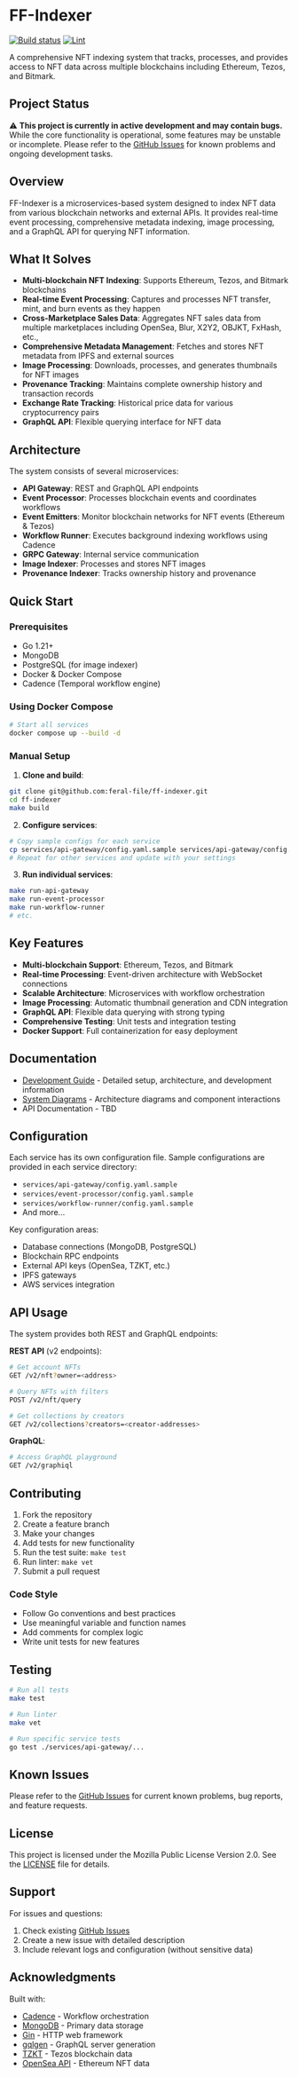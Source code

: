 # FF-Indexer

[![Build status](https://github.com/feral-file/ff-indexer/actions/workflows/test.yaml/badge.svg)](https://github.com/feral-file/ff-indexer/actions)
[![Lint](https://github.com/feral-file/ff-indexer/actions/workflows/lint.yaml/badge.svg)](https://github.com/feral-file/ff-indexer/actions)

A comprehensive NFT indexing system that tracks, processes, and provides access to NFT data across multiple blockchains including Ethereum, Tezos, and Bitmark.

## Project Status

⚠️ **This project is currently in active development and may contain bugs.** While the core functionality is operational, some features may be unstable or incomplete. Please refer to the [GitHub Issues](../../issues) for known problems and ongoing development tasks.

## Overview

FF-Indexer is a microservices-based system designed to index NFT data from various blockchain networks and external APIs. It provides real-time event processing, comprehensive metadata indexing, image processing, and a GraphQL API for querying NFT information.

## What It Solves

- **Multi-blockchain NFT Indexing**: Supports Ethereum, Tezos, and Bitmark blockchains
- **Real-time Event Processing**: Captures and processes NFT transfer, mint, and burn events as they happen
- **Cross-Marketplace Sales Data**: Aggregates NFT sales data from multiple marketplaces including OpenSea, Blur, X2Y2, OBJKT, FxHash, etc.,
- **Comprehensive Metadata Management**: Fetches and stores NFT metadata from IPFS and external sources
- **Image Processing**: Downloads, processes, and generates thumbnails for NFT images
- **Provenance Tracking**: Maintains complete ownership history and transaction records
- **Exchange Rate Tracking**: Historical price data for various cryptocurrency pairs
- **GraphQL API**: Flexible querying interface for NFT data

## Architecture

The system consists of several microservices:

- **API Gateway**: REST and GraphQL API endpoints
- **Event Processor**: Processes blockchain events and coordinates workflows
- **Event Emitters**: Monitor blockchain networks for NFT events (Ethereum & Tezos)
- **Workflow Runner**: Executes background indexing workflows using Cadence
- **GRPC Gateway**: Internal service communication
- **Image Indexer**: Processes and stores NFT images
- **Provenance Indexer**: Tracks ownership history and provenance

## Quick Start

### Prerequisites

- Go 1.21+
- MongoDB
- PostgreSQL (for image indexer)
- Docker & Docker Compose
- Cadence (Temporal workflow engine)

### Using Docker Compose

```bash
# Start all services
docker compose up --build -d
```

### Manual Setup

1. **Clone and build**:
```bash
git clone git@github.com:feral-file/ff-indexer.git
cd ff-indexer
make build
```

2. **Configure services**:
```bash
# Copy sample configs for each service
cp services/api-gateway/config.yaml.sample services/api-gateway/config.yaml
# Repeat for other services and update with your settings
```

3. **Run individual services**:
```bash
make run-api-gateway
make run-event-processor
make run-workflow-runner
# etc.
```

## Key Features

- **Multi-blockchain Support**: Ethereum, Tezos, and Bitmark
- **Real-time Processing**: Event-driven architecture with WebSocket connections
- **Scalable Architecture**: Microservices with workflow orchestration
- **Image Processing**: Automatic thumbnail generation and CDN integration
- **GraphQL API**: Flexible data querying with strong typing
- **Comprehensive Testing**: Unit tests and integration testing
- **Docker Support**: Full containerization for easy deployment

## Documentation

- [Development Guide](DEVELOPMENT.md) - Detailed setup, architecture, and development information
- [System Diagrams](DIAGRAM.md) - Architecture diagrams and component interactions
- API Documentation - TBD

## Configuration

Each service has its own configuration file. Sample configurations are provided in each service directory:

- `services/api-gateway/config.yaml.sample`
- `services/event-processor/config.yaml.sample` 
- `services/workflow-runner/config.yaml.sample`
- And more...

Key configuration areas:
- Database connections (MongoDB, PostgreSQL)
- Blockchain RPC endpoints
- External API keys (OpenSea, TZKT, etc.)
- IPFS gateways
- AWS services integration

## API Usage

The system provides both REST and GraphQL endpoints:

**REST API** (v2 endpoints):
```bash
# Get account NFTs
GET /v2/nft?owner=<address>

# Query NFTs with filters
POST /v2/nft/query

# Get collections by creators
GET /v2/collections?creators=<creator-addresses>
```

**GraphQL**:
```bash
# Access GraphQL playground
GET /v2/graphiql
```

## Contributing

1. Fork the repository
2. Create a feature branch
3. Make your changes
4. Add tests for new functionality
5. Run the test suite: `make test`
6. Run linter: `make vet`
7. Submit a pull request

### Code Style

- Follow Go conventions and best practices
- Use meaningful variable and function names
- Add comments for complex logic
- Write unit tests for new features

## Testing

```bash
# Run all tests
make test

# Run linter
make vet

# Run specific service tests
go test ./services/api-gateway/...
```

## Known Issues

Please refer to the [GitHub Issues](../../issues) for current known problems, bug reports, and feature requests.

## License

This project is licensed under the Mozilla Public License Version 2.0. See the [LICENSE](LICENSE) file for details.

## Support

For issues and questions:
1. Check existing [GitHub Issues](../../issues)
2. Create a new issue with detailed description
3. Include relevant logs and configuration (without sensitive data)

## Acknowledgments

Built with:
- [Cadence](https://cadenceworkflow.io/) - Workflow orchestration
- [MongoDB](https://www.mongodb.com/) - Primary data storage
- [Gin](https://gin-gonic.com/) - HTTP web framework
- [gqlgen](https://gqlgen.com/) - GraphQL server generation
- [TZKT](https://tzkt.io/) - Tezos blockchain data
- [OpenSea API](https://docs.opensea.io/) - Ethereum NFT data
